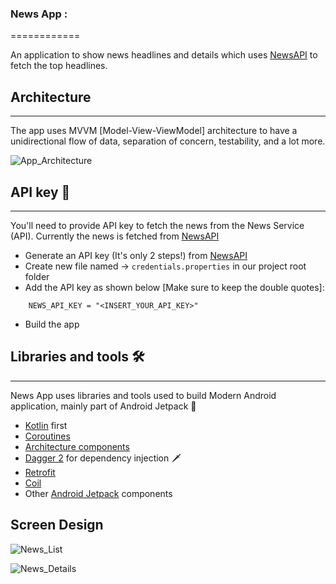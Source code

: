 ### News App :
============

An application to show news headlines and details which uses [NewsAPI](https://newsapi.org/) to fetch the top headlines.

## Architecture
---------------

The app uses MVVM [Model-View-ViewModel] architecture to have a unidirectional flow of data, separation of concern, testability, and a lot more.

![App_Architecture](https://user-images.githubusercontent.com/1692038/130364144-d5781f65-c655-4aa1-8fd5-eab04c8e8097.png)

## API key 🔑
----------

You'll need to provide API key to fetch the news from the News Service (API). Currently the news is fetched from [NewsAPI](https://newsapi.org/)

- Generate an API key (It's only 2 steps!) from [NewsAPI](https://newsapi.org/)
- Create new file named -> `credentials.properties` in our project root folder
- Add the API key as shown below [Make sure to keep the double quotes]:
```
    NEWS_API_KEY = "<INSERT_YOUR_API_KEY>"
```
- Build the app 

## Libraries and tools 🛠
----------------------

News App uses libraries and tools used to build Modern Android application, mainly part of Android Jetpack 🚀

- [Kotlin](https://kotlinlang.org/) first
- [Coroutines](https://kotlinlang.org/docs/reference/coroutines-overview.html)
- [Architecture components](https://developer.android.com/topic/libraries/architecture/)
- [Dagger 2](https://developer.android.com/training/dependency-injection) for dependency injection 🗡
- [Retrofit](https://square.github.io/retrofit/)
- [Coil](https://github.com/coil-kt/coil)
- Other [Android Jetpack](https://developer.android.com/jetpack) components

Screen Design
-------------

![News_List](https://user-images.githubusercontent.com/1692038/130364498-bbddb36e-eba3-4646-976f-67e3f29773ff.png")

![News_Details](https://user-images.githubusercontent.com/1692038/130364506-a28ec2f4-1fe4-406d-95b5-f98f1723a690.png")


